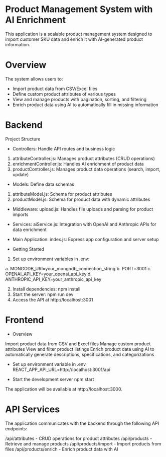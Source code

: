 # Product Management System with AI Enrichment
This application is a scalable product management system designed to import customer SKU data and enrich it with AI-generated product information.

# Overview
The system allows users to:
* Import product data from CSV/Excel files
* Define custom product attributes of various types
* View and manage products with pagination, sorting, and filtering
* Enrich product data using AI to automatically fill in missing information

# Backend
Project Structure

* Controllers: Handle API routes and business logic
1. attributeController.js: Manages product attributes (CRUD operations)
2. enrichmentController.js: Handles AI enrichment of product data
3. productController.js: Manages product data operations (search, import, update)

* Models: Define data schemas
1. attributeModel.js: Schema for product attributes
2. productModel.js: Schema for product data with dynamic attributes

* Middleware: upload.js: Handles file uploads and parsing for product imports

* Services: aiService.js: Integration with OpenAI and Anthropic APIs for data enrichment

* Main Application: index.js: Express app configuration and server setup

* Getting Started
1. Set up environment variables in .env:

a. MONGODB_URI=your_mongodb_connection_string
b.  PORT=3001
c.  OPENAI_API_KEY=your_openai_api_key
d. ANTHROPIC_API_KEY=your_anthropic_api_key

2. Install dependencies: npm install
3. Start the server: npm run dev
4. Access the API at http://localhost:3001


# Frontend

* Overview

Import product data from CSV and Excel files
Manage custom product attributes
View and filter product listings
Enrich product data using AI to automatically generate descriptions, specifications, and categorizations

* Set up environment variable in .env
REACT_APP_API_URL=http://localhost:3001/api

* Start the development server
npm start

The application will be available at http://localhost:3000.

# API Services
The application communicates with the backend through the following API endpoints:

/api/attributes - CRUD operations for product attributes
/api/products - Retrieve and manage products
/api/products/import - Import products from files
/api/products/enrich - Enrich product data with AI